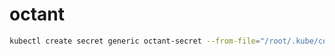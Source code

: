 # octant

```sh
kubectl create secret generic octant-secret --from-file="/root/.kube/config" -n octant
```
